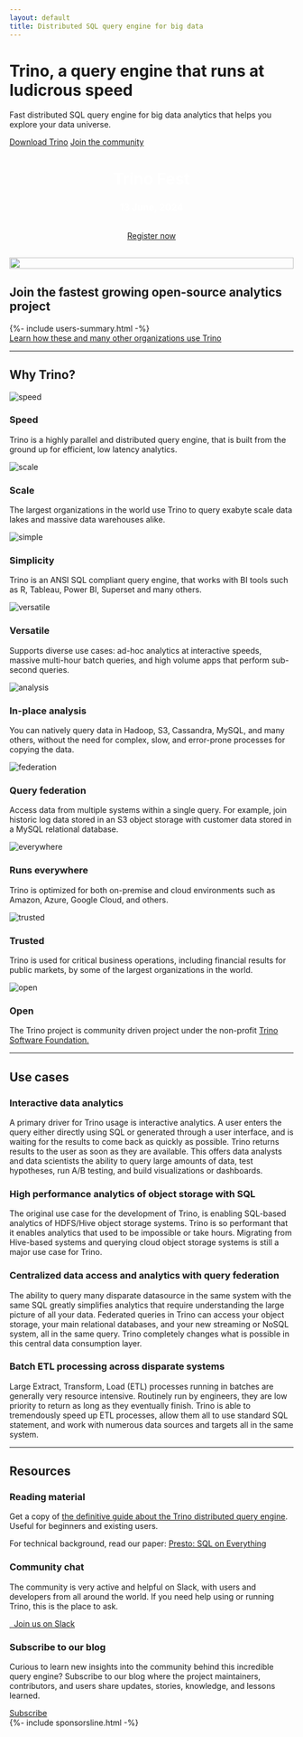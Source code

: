 ```yaml
---
layout: default
title: Distributed SQL query engine for big data
---
```


<div class="homepage-gradient">
  <div class="jumbotron card card-image homepage-gradient homepage-bg">
    <div class="text-white row justify-content-end">
        <div class="col-md-7">
        <h1 class="card-title h1-responsive pt-3 mb-5 font-bold">
            <strong>
                Trino, a query engine that runs at ludicrous speed
            </strong>
        </h1>
        <p class="mr-5 mb-5 lead">Fast distributed SQL query engine
        for big data analytics that helps you explore your data universe.</p>
        <a class="btn btn-pink" href="./download.html">Download Trino</a>
        <a class="btn btn-orange" href="./slack.html">Join the community</a>
        </div>
    </div>
  </div>
</div>

<div class="trino-summit-banner">
  <div class="row">
    <div class="col-1"></div>
    <div class="col-6" style="text-align: center;">
      <p>
        <h1 style="color: #FFFFFF;">Trino Fest</h1>
        <h3 style="color: #FFFFFF; padding-bottom: 1rem;">13 June, 2024</h3>
        <div style="padding-bottom: 1rem">
          <a class="btn btn-orange" style="display: inline-grid;" href="https://www.starburst.io/info/trino-fest-2024/?utm_medium=trino&utm_source=website&utm_campaign=Global-FY25-Q2-EV-Trino-Fest-2024&utm_content=banner" target="_blank">Register now</a>
        </div>
      </p>
    </div>
    <div class="col-4" style="display: flex; align-items: center;">
      <img src="/assets/blog/trino-fest-2024/trino-fest-banner-image.png" width="100%">
    </div>
    <div class="col-1"></div>
  </div>
</div>

<div class="container">
  <div class="col-md-12 text-center spacer-60">
    <h2><strong>Join the fastest growing open-source analytics project</strong></h2>
  </div>
  <div style="display:flex;">
    {%- include users-summary.html -%}
  </div>
  <div class="col-md-12 text-center spacer-30">
    <a class="btn btn-orange" href="/users.html">Learn how these and many other organizations use Trino</a>
  </div>
  <hr class="spacer-30"/>
  <div class="col-md-12 text-center spacer-60">
    <h2><strong>Why Trino?</strong></h2>
  </div>
  <div class="row spacer-60">
    <div class="col-md-4 space-30 why-trino-block">
      <img src="/assets/images/icons/icon-speed.svg" alt="speed" class="why-trino-icon">
      <div>
        <h3 class="orange-text"><strong>Speed</strong></h3>
        <p>Trino is a highly parallel and distributed query engine, that is built
        from the ground up for efficient, low latency analytics.</p>
      </div>
    </div>
    <div class="col-md-4 space-30 why-trino-block">
      <img src="/assets/images/icons/icon-scale.svg" alt="scale" class="why-trino-icon">
      <div>
        <h3 class="orange-text"><strong>Scale</strong></h3>
        <p>The largest organizations in the world use Trino to query exabyte scale data lakes and massive data warehouses alike.</p>
      </div>
    </div>
    <div class="col-md-4 space-30 why-trino-block">
      <img src="/assets/images/icons/icon-simplicity.svg" alt="simple" class="why-trino-icon">
      <div>
        <h3 class="orange-text"><strong>Simplicity</strong></h3>
        <p>Trino is an ANSI SQL compliant query engine, that works with BI tools such as R, Tableau, Power BI, Superset and many others.</p>
      </div>
    </div>
    <div class="col-md-4 space-30 why-trino-block">
      <img src="/assets/images/icons/icon-versatile.svg" alt="versatile" class="why-trino-icon">
      <div>
        <h3 class="orange-text"><strong>Versatile</strong></h3>
        <p>Supports diverse use cases: ad-hoc analytics at interactive speeds, massive multi-hour batch queries, and high volume apps that perform sub-second queries.</p>
      </div>
    </div>
    <div class="col-md-4 space-30 why-trino-block">
      <img src="/assets/images/icons/icon-analytics.svg" alt="analysis" class="why-trino-icon">
      <div>
        <h3 class="orange-text"><strong>In-place analysis</strong></h3>
        <p>You can natively query data in Hadoop, S3, Cassandra, MySQL, and many others, without the need for complex, slow, and error-prone processes for copying the data.</p>
      </div>
    </div>
    <div class="col-md-4 space-30 why-trino-block">
      <img src="/assets/images/icons/icon-query.svg" alt="federation" class="why-trino-icon">
      <div>
        <h3 class="orange-text"><strong>Query federation</strong></h3>
        <p>Access data from multiple systems within a single query. For example, join historic log data stored in an S3 object storage with customer data stored in a MySQL relational database.</p>
      </div>
    </div>
    <div class="col-md-4 space-30 why-trino-block">
      <img src="/assets/images/icons/icon-everywhere.svg" alt="everywhere" class="why-trino-icon">
      <div>
        <h3 class="orange-text"><strong>Runs everywhere</strong></h3>
        <p>Trino is optimized for both on-premise and cloud environments such as Amazon, Azure, Google Cloud, and others.</p>
      </div>
    </div>
    <div class="col-md-4 space-30 why-trino-block">
      <img src="/assets/images/icons/icon-trusted.svg" alt="trusted" class="why-trino-icon">
      <div>
        <h3 class="orange-text"><strong>Trusted</strong></h3>
        <p>Trino is used for critical business operations, including financial results for public markets, by some of the largest organizations in the world.</p>
      </div>
    </div>
    <div class="col-md-4 space-30 why-trino-block">
      <img src="/assets/images/icons/icon-open.svg" alt="open" class="why-trino-icon">
      <div>
        <h3 class="orange-text"><strong>Open</strong></h3>
        <p>The Trino project is community driven project under the non-profit
          <a href="{{site.url}}/foundation.html">Trino Software Foundation.</a></p>
      </div>
    </div>
  </div>
   <hr class="spacer-60"/>
   <div class="col-md-12 text-center spacer-60">
    <h2><strong>Use cases</strong></h2>
   </div>
   <div class="row spacer-60">
    <div class="col-md-6">
      <div class="outline-card">
        <h3>Interactive data analytics</h3>
        <p>
        A primary driver for Trino usage is interactive analytics. A user
        enters the query either directly using SQL or generated through a user
        interface, and is waiting for the results to come back as quickly as
        possible. Trino returns results to the user as soon as they are
        available. This offers data analysts and data scientists the ability to
        query large amounts of data, test hypotheses, run A/B testing, and build
        visualizations or dashboards.
        </p>
      </div>
    </div>
    <div class="col-md-6">
      <div class="outline-card">
        <h3>High performance analytics of object storage with SQL</h3>
        <p>
        The original use case for the development of Trino, is enabling
        SQL-based analytics of HDFS/Hive object storage systems. Trino is so
        performant that it enables analytics that used to be impossible or take
        hours. Migrating from Hive-based systems and querying cloud object
        storage systems is still a major use case for Trino.
        </p>
      </div>
    </div>
    <div class="col-md-6">
      <div class="outline-card">
        <h3>Centralized data access and analytics with query federation</h3>
        <p>
        The ability to query many disparate datasource in the same system with
        the same SQL greatly simplifies analytics that require understanding the
        large picture of all your data. Federated queries in Trino can access
        your object storage, your main relational databases, and your new
        streaming or NoSQL system, all in the same query. Trino completely
        changes what is possible in this central data consumption layer.
        </p>
      </div>
    </div>
    <div class="col-md-6">
      <div class="outline-card">
        <h3>Batch ETL processing across disparate systems</h3>
        <p>
          Large Extract, Transform, Load (ETL) processes running in batches are
          generally very resource intensive. Routinely run by engineers, they are
          low priority to return as long as they eventually finish. Trino is
          able to tremendously speed up ETL processes, allow them all to use
          standard SQL statement, and work with numerous data sources and targets
          all in the same system.
        </p>
      </div>
    </div>
   </div>
  <hr class="spacer-30"/>
   <div class="col-md-12 text-center spacer-60">
    <h2><strong>Resources</strong></h2>
   </div>
   <div class="card-deck spacer-60">
    <div class="card mb-4">
      <div class="card-body text-center">
        <h3 class="card-header-title mb-3">Reading material</h3>
        <p>Get a copy of <a href="./trino-the-definitive-guide.html">the definitive guide about the Trino
        distributed query engine</a>. Useful for beginners and existing users.</p>
        <p>For technical background, read our paper: <a href="paper.html">Presto: SQL on Everything</a></p>
      </div>
    </div>
    <div class="card mb-4">
      <div class="card-body text-center">
        <h3 class="card-header-title mb-3">Community chat</h3>
        <p>
          The community is very active and helpful on Slack,
          with users and developers from all around the world.
          If you need help using or running Trino, this is the place to ask.
        </p>
        <a class="btn btn-orange" href="/slack.html"><i class="fab fa-slack"></i>&nbsp;&nbsp;Join us on Slack</a>
      </div>
    </div>
    <div class="card mb-4">
      <div class="card-body text-center">
        <h3 class="card-header-title mb-3">Subscribe to our blog</h3>
        <p>Curious to learn new insights into the community behind this
        incredible query engine? Subscribe to our blog where the project
        maintainers, contributors, and users share updates, stories,
        knowledge, and lessons learned.
        </p>
        <a class="btn btn-orange" href="/blog/">Subscribe</a>
      </div>
     </div>
   </div>
{%- include sponsorsline.html -%}
</div>

